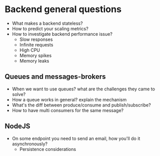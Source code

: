# Backend general questions 

* What makes a backend stateless?
* How to predict your scaling metrics?
* How to investigate backend performance issue?
  * Slow responses
  * Infinite requests
  * High CPU
  * Memory spikes
  * Memory leaks
  
## Queues and messages-brokers

* When we want to use queues? what are the challenges they came to solve?
* How a queue works in general? explain the mechanism
* What's the diff between produce/consume and publish/subscribe?
* How to have multi consumers for the same message?

## NodeJS

* On some endpoint you need to send an email, how you'll do it asynchronously?
  * Persistence considerations









